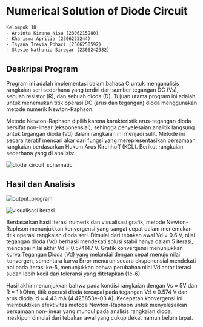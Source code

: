 # Numerical Solution of Diode Circuit

```txt
Kelompok 18
- Arsinta Kirana Nisa (2306215980)
- Kharisma Aprilia (2306223244)
- Isyana Trevia Pohaci (2306250592)
- Stevie Nathania Siregar (2306242382)
```

## Deskripsi Program
Program ini adalah implementasi dalam bahasa C untuk menganalisis rangkaian seri sederhana yang terdiri dari sumber tegangan DC (Vs), sebuah resistor (R), dan sebuah dioda (D). Tujuan utama program ini adalah untuk menemukan titik operasi DC (arus dan tegangan) dioda menggunakan metode numerik Newton-Raphson.

Metode Newton-Raphson dipilih karena karakteristik arus-tegangan dioda bersifat non-linear (eksponensial), sehingga penyelesaian analitik langsung untuk tegangan dioda (Vd) dalam rangkaian ini menjadi sulit. Metode ini secara iteratif mencari akar dari fungsi yang merepresentasikan persamaan rangkaian berdasarkan Hukum Arus Kirchhoff (KCL). Berikut rangkaian sederhana yang di analisis:

![diode_circuit_schematic](https://hackmd.io/_uploads/rkDdS4wfle.png)

## Hasil dan Analisis

![output_program](https://hackmd.io/_uploads/HJOmD4Pzgx.png)

![visualisasi iterasi](https://hackmd.io/_uploads/rkcowVwMgl.png)

Berdasarkan hasil iterasi numerik dan visualisasi grafik, metode Newton-Raphson menunjukkan konvergensi yang sangat cepat dalam menemukan titik operasi rangkaian dioda seri. Dimulai dari tebakan awal Vd = 0.6 V, nilai tegangan dioda (Vd) berhasil mendekati solusi stabil hanya dalam 5 iterasi, mencapai nilai akhir Vd ≈ 0.574147 V. Grafik konvergensi menunjukkan kurva Tegangan Dioda (Vd) yang melandai dengan cepat menuju nilai konvergen, sementara kurva Error menurun secara eksponensial mendekati nol pada iterasi ke-5, menunjukkan bahwa perubahan nilai Vd antar iterasi sudah lebih kecil dari toleransi yang ditetapkan (1e-6).

Hasil akhir menunjukkan bahwa pada kondisi rangkaian dengan Vs = 5V dan R = 1 kOhm, titik operasi dioda tercapai pada tegangan Vd ≈ 0.574 V dan arus dioda Id ≈ 4.43 mA (4.425853e-03 A). Kecepatan konvergensi ini membuktikan efektivitas metode Newton-Raphson untuk menyelesaikan persamaan non-linear yang muncul pada analisis rangkaian dioda, meskipun dimulai dari tebakan awal yang cukup dekat namun belum tepat.





